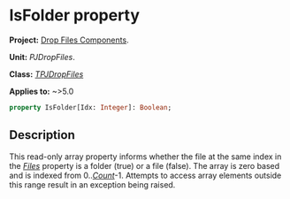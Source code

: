# IsFolder property

**Project:** [Drop Files Components](../API.md).

**Unit:** _PJDropFiles_.

**Class:** _[TPJDropFiles](./TPJDropFiles.md)_

**Applies to:** ~>5.0

```pascal
property IsFolder[Idx: Integer]: Boolean;
```

## Description

This read-only array property informs whether the file at the same index in the _[Files](./TPJDropFiles-Files.md)_ property is a folder (true) or a file (false). The array is zero based and is indexed from 0.._[Count](./TPJDropFiles-Count.md)_-1. Attempts to access array elements outside this range result in an exception being raised.

